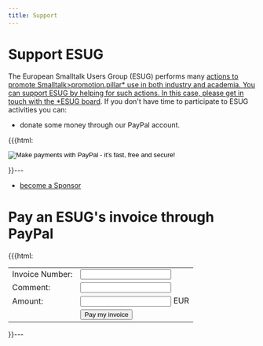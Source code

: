 ```yaml
---
title: Support
---
```


# Support ESUG

The European Smalltalk Users Group (ESUG) performs many [actions to promote Smalltalk>promotion.pillar* use in both industry and academia. You can support ESUG by helping for such actions. In this case, please get in touch with the *ESUG board](esug-info@esug.org). If you don't have time to participate to ESUG activities you can: 

- donate some money through our PayPal account.

{{{html:
<form action="https://www.paypal.com/cgi-bin/webscr" method="post">
<input type="hidden" name="cmd" value="_xclick">
<input type="hidden" name="business" value="esug-info@esug.org">
<input type="hidden" name="item_name" value="Donation to Support ESUG">
<input type="hidden" name="item_number" value="Donation to Support ESUG">
<input type="hidden" name="cn" value="Comments">
<input type="hidden" name="currency_code" value="EUR">
<input type="hidden" name="tax" value="0">
<input type="image" src="https://www.paypal.com/en_US/i/btn/btn_donate_SM.gif" border="0" name="submit" alt="Make payments with PayPal - it's fast, free and secure!">
</form>
}}---

- [become a Sponsor](become_sponsor.html)

# Pay an ESUG's invoice through PayPal

{{{html:
<form action="https://www.paypal.com/cgi-bin/webscr" method="post">
<input type="hidden" name="cmd" value="_xclick">
<input type="hidden" name="business" value="esug-info@esug.org">
<input type="hidden" name="currency_code" value="EUR">
<input type="hidden" name="tax" value="0">
<table>
	<tr><td>Invoice Number:</td><td><input type="text" name="item_number" value=""></td></tr>
	<tr><td>Comment:</td><td> <input type="text" name="item_name" value=""></td></tr>
	<tr><td>Amount:</td><td> <input type="value" name="amount"> EUR</td></tr>
	<tr><td></td><td><input type="submit" border="0" value="Pay my invoice" alt="Pay you invoice with PayPal - it's fast, free and secure!"></td></tr>
</table>
</form>
}}---
